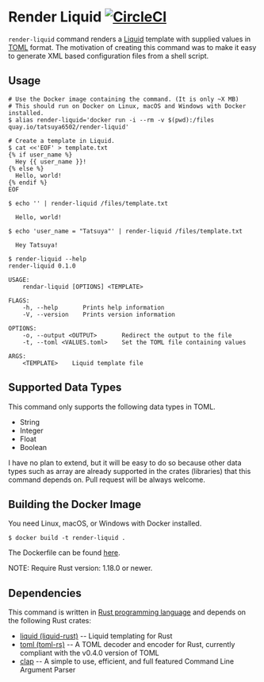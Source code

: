 # Render Liquid [![CircleCI](https://circleci.com/gh/tatsuya6502/tiny-utils/tree/master.svg?style=svg)](https://circleci.com/gh/tatsuya6502/tiny-utils/tree/master)

`render-liquid` command renders
a [Liquid](https://shopify.github.io/liquid/) template with supplied
values in [TOML](https://github.com/toml-lang/toml) format. The
motivation of creating this command was to make it easy to generate
XML based configuration files from a shell script.


## Usage

```console
# Use the Docker image containing the command. (It is only ~X MB)
# This should run on Docker on Linux, macOS and Windows with Docker installed.
$ alias render-liquid='docker run -i --rm -v $(pwd):/files quay.io/tatsuya6502/render-liquid'

# Create a template in Liquid.
$ cat <<'EOF' > template.txt
{% if user_name %}
  Hey {{ user_name }}!
{% else %}
  Hello, world!
{% endif %}
EOF

$ echo '' | render-liquid /files/template.txt

  Hello, world!

$ echo 'user_name = "Tatsuya"' | render-liquid /files/template.txt

  Hey Tatsuya!

```

```console
$ render-liquid --help
render-liquid 0.1.0

USAGE:
    rendar-liquid [OPTIONS] <TEMPLATE>

FLAGS:
    -h, --help       Prints help information
    -V, --version    Prints version information

OPTIONS:
    -o, --output <OUTPUT>       Redirect the output to the file
    -t, --toml <VALUES.toml>    Set the TOML file containing values

ARGS:
    <TEMPLATE>    Liquid template file
```


## Supported Data Types

This command only supports the following data types in TOML.

- String
- Integer
- Float
- Boolean

I have no plan to extend, but it will be easy to do so because other
data types such as array are already supported in the crates
(libraries) that this command depends on. Pull request will be always
welcome.


## Building the Docker Image

You need Linux, macOS, or Windows with Docker installed.

```console
$ docker build -t render-liquid .
```

The Dockerfile can be found [here](./Dockerfile).

NOTE: Require Rust version: 1.18.0 or newer.


## Dependencies

This command is written in
[Rust programming language](https://www.rust-lang.org) and depends on
the following Rust crates:

- [liquid (liquid-rust)](https://crates.io/crates/liquid) -- Liquid
  templating for Rust
- [toml (toml-rs)](https://crates.io/crates/toml) -- A TOML decoder
  and encoder for Rust, currently compliant with the v0.4.0 version of
  TOML
- [clap](https://crates.io/crates/clap) -- A simple to use, efficient,
  and full featured Command Line Argument Parser
